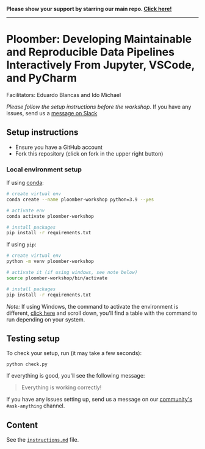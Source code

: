 **Please show your support by starring our main repo. [Click here!](https://github.com/ploomber/ploomber)**

---

# Ploomber: Developing Maintainable and Reproducible Data Pipelines Interactively From Jupyter, VSCode, and PyCharm

Facilitators: Eduardo Blancas and Ido Michael

*Please follow the setup instructions before the workshop*. If you have any issues, send us a [message on Slack](https://ploomber.io/community)


## Setup instructions

* Ensure you have a GitHub account
* Fork this repository (click on fork in the upper right button)

### Local environment setup

If using [conda](https://www.google.com/search?q=miniconda):

```sh
# create virtual env
conda create --name ploomber-workshop python=3.9 --yes

# activate env
conda activate ploomber-workshop

# install packages
pip install -r requirements.txt
```

If using `pip`:

```sh
# create virtual env
python -m venv ploomber-workshop

# activate it (if using windows, see note below)
source ploomber-workshop/bin/activate

# install packages
pip install -r requirements.txt
```

*Note:* If using Windows, the command to activate the environment is different, [click here](https://docs.python.org/3/library/venv.html) and scroll down, you'll find a table with the command to run depending on your system.


## Testing setup

To check your setup, run (it may take a few seconds):

```
python check.py
```

If everything is good, you'll see the following message:

> Everything is working correctly!

If you have any issues setting up, send us a message on our [community's](https://ploomber.io/community) `#ask-anything` channel.

## Content

See the [`instructions.md`](instructions.md) file.
